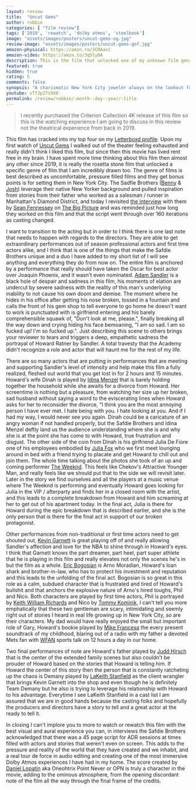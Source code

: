 ```yaml
---
layout: review
title:  "Uncut Gems"
author: robbie
categories: [ "film review"]
tags: ['2019', 'rewatch', 'dolby atmos', 'steelbook']
image: "assets/images/posters/uncut-gems-og.jpg"
review-image: "assets/images/posters/uncut-gems-gof.jpg"
amazon-physical: https://amzn.to/3CRAasc
amazon-video: https://amzn.to/3q5ly0A
description: This is the film that unlocked one of my unknown film genre loves, pressure cooker, overly intense films.  The Sadfie Brothers films tend to shine a spotlight on the nooks and crannies of my beloved New York that I have not insigt into.  Adam Sandler is A M A Z I N G in this film and so are all the supporting actors.
featured: true
hidden: true
rating: 5
comments: false
synopsis: "A charismatic New York City jeweler always on the lookout for the next big score makes a series of high-stakes bets that could lead to the windfall of a lifetime. Howard must perform a precarious high-wire act, balancing business, family, and encroaching adversaries on all sides in his relentless pursuit of the ultimate win."  
youtube: vTfJp2Ts9X8
permalink: /review/robbie/:month-:day-:year/:title
---
```

> I recently purchased the Criterion Collection 4K release of this film so this is the watching experience I am going to discuss in this review not the theatrical experience from back in 2019.

This film has cracked into my top four on my <a href="https://letterboxd.com/robbiethegeek/">Letterboxd profile</a>.  Upon my first watch of <a href="https://www.imdb.com/title/tt5727208/">Uncut Gems</a> I walked out of the theater feeling exhausted and really didn't think I liked this film, but since then this movie has lived rent free in my brain.  I have spent more time thinking about this film then almost any other since 2019, it is really the rosetta stone film that unlocked a specific genre of film that I am incredibly drawn too. The genre of films is best described as uncomfortable, pressure filled films and they get bonus points is for setting them in New York City. The Sadfie Brothers (<a href="https://www.imdb.com/name/nm1509478/">Benny</a> & <a href="https://www.imdb.com/name/nm1343394/">Josh</a>) leverage their native New Yorker background and pulled inspiration from stories from their father who worked as a salesman / runner in Manhattan's Diamond District, and today I revisited <a href="https://www.theringer.com/2019/12/26/21035657/genius-of-uncut-gems-plus-safdie-brothers">the interview</a> with them by <a href="https://twitter.com/SeanFennessey">Sean Fennessey</a> on <a href="https://www.theringer.com/the-big-picture">The Big Picture</a> and was reminded just how long they worked on this film and that the script went through over 160 iterations as casting changed.

I want to transition to the acting but in order to I think there is one last note that needs to happen with regards to the directors. They are able to get extraordinary performances out of season professional actors and first time actors alike, and I think that is one of the things that make the Safdie Brothers unique and a duo I have added to my short list of I will see anything and everything they do from now on. The entire film is anchored by a performance that really should have taken the Oscar for best actor over Joaquin Phoenix, and it wasn't even nominated.  <a href="https://www.imdb.com/name/nm0001191/">Adam Sandler</a> is a black hole of despair and sadness in this film, his moments of elation are undercut by severe sadness with the reality of this man's underlying inability to not cause his own doom and demise. The moment where he hides in his office after getting his nose broken, tossed in a fountain and calls the front of his gem shop to tell everyone to go home he doesn't want to work is punctuated with is girlfriend entering and his barely comprehensible squawk of, "Don't look at me, please.", finally breaking all the way down and crying hiding his face bemoaning, "I am so sad. I am so fucked up! I'm so fucked up.". Just describing this scene to others brings your reviewer to tears and triggers a deep, empathetic sadness the portrayal of Howard Ratner by Sandler. A total travesty that the Academy didn't recognize a role and actor that will haunt me for the rest of my life. 

There are so many actors that are putting in performances that are meeting and supporting Sandler's level of intensity and help make this film a fully realized, fleshed out world that you get lost in for 2 hours and 15 minutes.  Howard's wife Dinah is played by <a href="https://www.imdb.com/name/nm0579953/">Idina Menzel</a> that is barely holding together the household while she awaits for a divorce from Howard.  Her screentime is nothing but a pleasure, from watching her size up her broken, sad husband without saying a word to the eviscerating lines when Howard asks for her to reconsider the divorce, "I think you are the most annoying person I have ever met.  I hate being with you.  I hate looking at you. And if I had my way, I would never see you again. Dinah could be a caricature of an angry woman if not handled properly, but the Safdie Brothers and Idina Menzel deftly land us the audience understanding where she is and why she is at the point she has come to with Howard, true frustration and disgust. The other side of the coin from Dinah is his girlfriend Julia De Fiore one of his employees embodied by <a href="https://www.imdb.com/name/nm9681752/">Julia Fox</a> who we first meet lounging around in bed with a friend trying to placate and get Howard to chill out and join them. The whole time talking about the photos she took of an up and coming performer <a href="https://www.imdb.com/name/nm1070597/">The Weeknd</a>.  This feels like Chekov's Attractive Younger Man, and really feels like we should put that to the side we will revisit later.  Later in the story we find ourselves and all the players at a music venue where The Weeknd is performing and eventually Howard goes looking for Julia in the VIP / afterparty and finds her in a closed room with the artist, and this leads to a complete breakdown from Howard and him screaming at her to get out of his apartment today.  In the final act, Julia is there for Howard during the epic breakdown that is described earlier, and she is the only person that is there for the final act in support of our broken protagonist.

Other performances from non-traditional or first time actors need to get shouted out, <a href="https://www.imdb.com/name/nm0307812/">Kevin Garnett</a> is great playing off of and really allowing Sandler's affection and love for the NBA to shine through in Howard's eyes. I think that Garnett knows the part dreamer, part heel, part super athlete that he is playing in this film and really elevates not only the scenes he's in but the film as a whole. <a href="https://www.imdb.com/name/nm0091899/">Eric Bogosian</a>  is Arno Moradian, Howard's loan shark and brother-in-law, who has to protect his investment and reputation and this leads to the unfolding of the final act. Bogosian is so great in this role as a calm, subdued character that is frustrated and tired of Howard's bullshit and that anchors the explosive nature of Arno's hired toughs, Phil and Nico.  Both characters are played by first time actors, Phil is portrayed by <a href="https://www.imdb.com/name/nm10430125/">Keith William Richards</a> and Nico by <a href="https://www.imdb.com/name/nm10430126/">Tommy Kominik</a>, I can't tell you more emphatically that these two gentleman are scary, intimidating and seemly right out of stories I heard in real life growing up in New York City, so are their characters. My dad would have really enjoyed the small but important role of Gary, Howard's bookie played by <a href="https://www.imdb.com/name/nm1456510/">Mike Francesa</a> the every present soundtrack of my childhood, blaring out of a radio with my father a devoted Mets fan with <a href="https://en.wikipedia.org/wiki/WFAN_(AM)">WFAN</a> sports talk on 12 hours a day in our home.

Two final performances of note are Howard's father played by <a href="https://www.imdb.com/name/nm0002139/">Judd Hirsch</a> that is the center of the extended family scenes but also couldn't be prouder of Howard based on the stories that Howard is telling him. If Howard the center of this story then the person that is constantly ratcheting up the chaos is Demany played by <a href="https://www.imdb.com/name/nm3147751/">LaKeith Stanfield</a> as the client wrangler that brings Kevin Garnett into the shop and even though he is definitely Team Demany but he also is trying to leverage his relationship with Howard to his advantage.  Everytime I see LaKeith Stanfield in a cast list I am assured that we are in good hands because the casting folks and hopefully the producers and directors have a story to tell and a great actor at the ready to tell it.

In closing I can't implore you to more to watch or rewatch this film with the best visual and aural experience you can, in interviews the Safdie Brothers acknowledged that there was a 45 page script for ADR sessions at times filled with actors and stories that weren't even on screen.  This adds to the pressure and reality of the world that they have created and we inhabit, and a real tour de force in audio editing and creating one of the most immersive Dolby Atmos experiences I have had in my home. The score created by <a href="https://www.imdb.com/name/nm1644827/">Daniel Lopatin</a> aka Oneohtrix Point Never or OPN is truly a character in the movie, adding to the ominous atmosphere, from the opening discordant note of the film all the way through the final frame of the credits.


